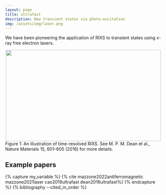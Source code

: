 ```yaml
---
layout: page
title: ultrafast
description: New transient states via photo-excitation
img: /assets/img/laser.png
---
```


We have been pioneering the application of RIXS to transient states using x-ray free electron lasers.

<center><img src="{{ site.baseurl }}/assets/img/tr-RIXS.png" height="293" width="500"></center>
<div class="col three caption">
    Figure 1: An illustration of time-resolved RIXS. See M. P. M. Dean et al., Nature Materials 15, 601–605 (2016) for more details.
</div>


## Example papers
{% capture my_variable %}
{% cite mazzone2022antiferromagnetic mazzone2021laser cao2019ultrafast dean2016ultrafast%}
{% endcapture %}
{% bibliography --cited_in_order %}

